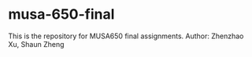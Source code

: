 # musa-650-final
This is the repository for MUSA650 final assignments.
Author: Zhenzhao Xu, Shaun Zheng
